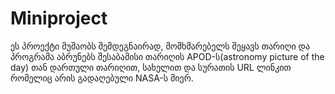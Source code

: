 # Miniproject
ეს პროექტი მუშაობს შემდეგნაირად, მომხმარებელს შეყავს თარიღი და პროგრამა აბრუნებს შესაბამისი თარიღის APOD-ს(astronomy picture of the day) თან დართული თარიღით, სახელით და სურათის URL ლინკით რომელიც არის გადაღებული NASA-ს მიერ.
